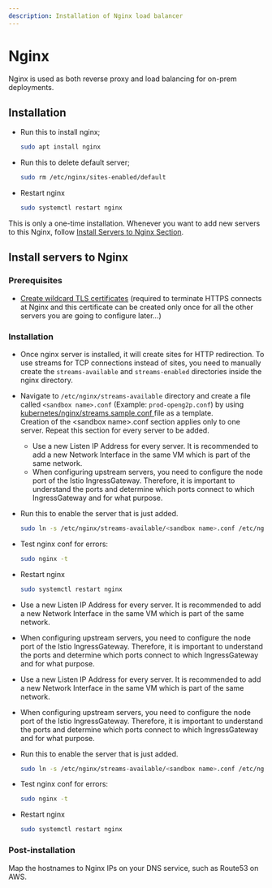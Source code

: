```yaml
---
description: Installation of Nginx load balancer
---
```


# Nginx

Nginx is used as both reverse proxy and load balancing for on-prem deployments.

## Installation

*   Run this to install nginx;

    ```bash
    sudo apt install nginx
    ```
*   Run this to delete default server;

    ```bash
    sudo rm /etc/nginx/sites-enabled/default
    ```
*   Restart nginx

    ```bash
    sudo systemctl restart nginx
    ```

This is only a one-time installation. Whenever you want to add new servers to this Nginx, follow [Install Servers to Nginx Section](nginx.md#install-servers-to-nginx).

## Install servers to Nginx

### Prerequisites

* [Create wildcard TLS certificates](../../deployment-guide/ssl-certificates-using-letsencrypt.md) (required to terminate HTTPS connects at Nginx and this certificate can be created only once for all the other servers you are going to configure later...)

### Installation

* Once nginx server is installed, it will create sites for HTTP redirection. To use streams for TCP connections instead of sites, you need to manually create the `streams-available` and `streams-enabled` directories inside the nginx directory.
* Navigate to `/etc/nginx/streams-available` directory and create a file called `<sandbox name>.conf` (Example: `prod-openg2p.conf`) by using [kubernetes/nginx/streams.sample.conf ](https://github.com/OpenG2P/openg2p-deployment/blob/main/kubernetes/nginx/streams.sample.conf)file as a template.\
  Creation of the \<sandbox name>.conf section applies only to one server. Repeat this section for every server to be added.
  * Use a new Listen IP Address for every server. It is recommended to add a new Network Interface in the same VM which is part of the same network.
  * When configuring upstream servers, you need to configure the node port of the Istio IngressGateway. Therefore, it is important to understand the ports and determine which ports connect to which IngressGateway and for what purpose.
*   Run this to enable the server that is just added.

    ```bash
    sudo ln -s /etc/nginx/streams-available/<sandbox name>.conf /etc/nginx/streams-enabled/
    ```
*   Test nginx conf for errors:

    ```bash
    sudo nginx -t
    ```
*   Restart nginx

    ```bash
    sudo systemctl restart nginx
    ```
* Use a new Listen IP Address for every server. It is recommended to add a new Network Interface in the same VM which is part of the same network.
* When configuring upstream servers, you need to configure the node port of the Istio IngressGateway. Therefore, it is important to understand the ports and determine which ports connect to which IngressGateway and for what purpose.
* Use a new Listen IP Address for every server. It is recommended to add a new Network Interface in the same VM which is part of the same network.
* When configuring upstream servers, you need to configure the node port of the Istio IngressGateway. Therefore, it is important to understand the ports and determine which ports connect to which IngressGateway and for what purpose.
*   Run this to enable the server that is just added.

    ```bash
    sudo ln -s /etc/nginx/streams-available/<sandbox name>.conf /etc/nginx/streams-enabled/
    ```
*   Test nginx conf for errors:

    ```bash
    sudo nginx -t
    ```
*   Restart nginx

    ```bash
    sudo systemctl restart nginx
    ```

### Post-installation

Map the hostnames to Nginx IPs on your DNS service, such as Route53 on AWS.
